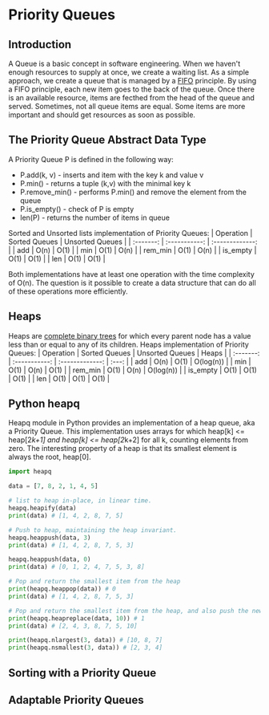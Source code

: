 # Priority Queues

## Introduction
A Queue is a basic concept in software engineering. When we haven't enough resources to supply at once, we create a waiting list. As a simple approach, we create a queue that is managed by a [FIFO](https://en.wikipedia.org/wiki/FIFO_(computing_and_electronics)) principle. By using a FIFO principle, each new item goes to the back of the queue. Once there is an available resource, items are fecthed from the head of the queue and served. Sometimes, not all queue items are equal. Some items are more important and should get resources as soon as possible. 

## The Priority Queue Abstract Data Type
A Priority Queue P is defined in the following way:
- P.add(k, v) - inserts and item with the key k and value v
- P.min() - returns a tuple (k,v) with the minimal key k
- P.remove_min() - performs P.min() and remove the element from the queue  
- P.is_empty() - check of P is empty
- len(P) - returns the number of items in queue

Sorted and Unsorted lists implementation of Priority Queues:
| Operation | Sorted Queues | Unsorted Queues |
| :-------: | :-----------: | :-------------: |
| add       | O(n)          | O(1)            |
| min       | O(1)          | O(n)            |
| rem_min   | O(1)          | O(n)            |
| is_empty  | O(1)          | O(1)            |
| len       | O(1)          | O(1)            |

Both implementations have at least one operation with the time complexity of O(n). The question is it possible to create a data structure that can do all of these operations more efficiently.


## Heaps
Heaps are [complete binary trees](https://www.programiz.com/dsa/complete-binary-tree) for which every parent node has a value less than or equal to any of its children.
Heaps implementation of Priority Queues:
| Operation | Sorted Queues | Unsorted Queues | Heaps     |
| :-------: | :-----------: | :-------------: | :---:     |
| add       | O(n)          | O(1)            | O(log(n)) |
| min       | O(1)          | O(n)            | O(1)      |
| rem_min   | O(1)          | O(n)            | O(log(n)) |
| is_empty  | O(1)          | O(1)            | O(1)      |
| len       | O(1)          | O(1)            | O(1)      |


## Python heapq
Heapq module in Python provides an implementation of a heap queue, aka a Priority Queue. This implementation uses arrays for which heap[k] <= heap[2*k+1] and heap[k] <= heap[2*k+2] for all k, counting elements from zero. The interesting property of a heap is that its smallest element is always the root, heap[0].
```Python
import heapq

data = [7, 8, 2, 1, 4, 5]

# list to heap in-place, in linear time.
heapq.heapify(data)
print(data) # [1, 4, 2, 8, 7, 5]

# Push to heap, maintaining the heap invariant.
heapq.heappush(data, 3)
print(data) # [1, 4, 2, 8, 7, 5, 3]

heapq.heappush(data, 0)
print(data) # [0, 1, 2, 4, 7, 5, 3, 8]

# Pop and return the smallest item from the heap
print(heapq.heappop(data)) # 0
print(data) # [1, 4, 2, 8, 7, 5, 3]

# Pop and return the smallest item from the heap, and also push the new item.
print(heapq.heapreplace(data, 10)) # 1
print(data) # [2, 4, 3, 8, 7, 5, 10]

print(heapq.nlargest(3, data)) # [10, 8, 7]
print(heapq.nsmallest(3, data)) # [2, 3, 4]
```


##  Sorting with a Priority Queue

## Adaptable Priority Queues


